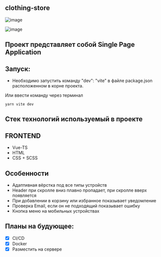 ## clothing-store

![image](https://user-images.githubusercontent.com/75541723/204896188-cb491da8-0da4-42dc-bf42-67c5b871933b.png)

![image](https://user-images.githubusercontent.com/75541723/204897096-b1ca725b-f4a8-4745-9416-79e0ebea4cb4.png)

## Проект представляет собой Single Page Application

## Запуск:
- Необходимо запустить команду "dev": "vite" в файле package.json расположенном в корне проекта.

Или ввести команду через терминал
 ```
yarn vite dev
 ```

## Стек технологий используемый в проекте

## FRONTEND
- Vue-TS
- HTML
- CSS + SCSS

## Особенности
- Адаптивная вёрстка под все типы устройств
- Header при скролле вниз плавно пропадает, при скролле вверх появляется
- При добавлении в корзину или избранное показывает уведомление
- Проверка Email, если он не подходящий показывает ошибку
- Кнопка меню на мобильных устройствах

## Планы на будующее:
- [X] CI/CD
- [X] Docker
- [X] Разместить на сервере
